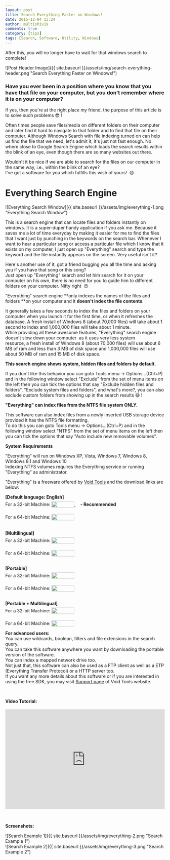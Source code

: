 ```yaml
---
layout: post
title: Search Everything Faster on Windows!
date: 2015-12-04 13:24
author: multishiv19
comments: true
category: [tips]
tags: [Search, Software, Utility, Windows]
---
```


After this, you will no longer have to wait for that windows search to complete!

![Post Header Image]({{ site.baseurl }}/assets/img/search-everything-header.png "Search Everything Faster on Windows!")
### Have you ever been in a position where you know that you have that file on your computer, but you don't remember where it is on your computer?

If yes, then you're at the right place my friend, the purpose of this article is to solve such problems :sunglasses: !  

Often times people save files/media on different folders on their computer and later find it hard to navigate to that folder and to find that file on their computer. Although Windows Search with file indexing turned on can help us find the file that we need, let's admit it, it's just not fast enough. No where close to Google Search Engine which loads the search results within the blink of an eye, even though there are so many websites out there.

Wouldn't it be nice if we are able to search for the files on our computer in the same way, i.e., within the blink of an eye?  
I've got a software for you which fulfills this wish of yours!  :smile: 

# Everything Search Engine

![Everything Search Window]({{ site.baseurl }}/assets/img/everything-1.png "Everything Search Window")

This is a search engine that can locate files and folders instantly on windows. It is a super-duper handy application if you ask me. Because it saves me a lot of time everyday by making it easier for me to find the files that I want just by punching in the keywords on the search bar. Whenever I want to hear a particular song or access a particular file which I know that it exists on my computer, I just open up "Everything" search and type the keyword and the file instantly appears on the screen. Very useful isn't it?

Here's another use of it, got a friend bugging you all the time and asking you if you have that song or this song?  
Just open up "Everything" search and let him search for it on your computer on his own, there is no need for you to guide him to different folders on your computer. Nifty right  :wink: 

"Everything" search engine **only indexes the names of the files and folders **on your computer and it **doesn't index the file contents**.

It generally takes a few seconds to index the files and folders on your computer when you launch it for the first time, or when it refreshes the database. A fresh install of Windows 8 (about 70,000 files) will take about 1 second to index and 1,000,000 files will take about 1 minute.  
While providing all these awesome features, "Everything" search engine doesn't slow down your computer  as it uses very less system resource, a fresh install of Windows 8 (about 70,000 files) will use about 6 MB of ram and less than 3 MB of disk space and 1,000,000 files will use about 50 MB of ram and 15 MB of disk space. 

**This search engine shows system, hidden files and folders by default.**  

If you don't like this behavior you can goto Tools menu -> Options...(Ctrl+P)  
and in the following window select "Exclude" from the set of menu items on the left then you can tick the options that say "Exclude hidden files and folders", "Exclude system files and folders", and what's more?, you can also exclude custom folders from showing up in the search results :smile: !

**"Everything" can index files from the NTFS file system ONLY.**  

This software can also index files from a newly inserted USB storage device provided it has the NTFS file formatting.  
To do this you can goto Tools menu -> Options...(Ctrl+P) and in the following window select "NTFS" from the set of menu items on the left then you can tick the options that say "Auto include new removable volumes".

**System Requirements**

"Everything" will run on Windows XP, Vista, Windows 7, Windows 8, Windows 8.1 and Windows 10  
Indexing NTFS volumes requires the Everything service or running "Everything" as administrator.

"Everything" is a freeware offered by [Void Tools](http://www.voidtools.com/) and the download links are below:

<p><strong>[Default language: English]</strong>
    <br /> For a 32-bit Machine:
    <a target="_blank" href="http://www.voidtools.com/Everything-1.3.4.686.x86-Setup.exe">
        <img height="20" width="72" style="position:relative;top:5px" src="{{ site.baseurl }}/assets/img/everything-download.png" />
    </a>    <strong>- Recommended</strong>
    <a target="_blank" href="http://www.voidtools.com/Everything-1.3.4.686.x86-Setup.exe">
        <br /> </a>
    <br /> For a 64-bit Machine:
    <a target="_blank" href="http://www.voidtools.com/Everything-1.3.4.686.x64-Setup.exe">
        <img height="20" width="72" style="position:relative;top:5px" src="{{ site.baseurl }}/assets/img/everything-download.png" />
    </a>
    <br />
    <br />
    <br /> <strong>[Multilingual]</strong>
    <br /> For a 32-bit Machine:
    <a target="_blank" href="http://www.voidtools.com/Everything-1.3.4.686.x86.Multilingual-Setup.exe"><img height="20" width="72" style="position:relative;top:5px" src="{{ site.baseurl }}/assets/img/everything-download.png" />
        <br /> </a>
    <br /> For a 64-bit Machine:
    <a target="_blank" href="http://www.voidtools.com/Everything-1.3.4.686.x64.Multilingual-Setup.exe"><img height="20" width="72" style="position:relative;top:5px" src="{{ site.baseurl }}/assets/img/everything-download.png" />
        <br />
        <br /> </a>
</p>
<p><strong>[Portable]</strong>
    <br /> For a 32-bit Machine:
    <a target="_blank" href="http://www.voidtools.com/Everything-1.3.4.686.x86.zip"><img height="20" width="72" style="position:relative;top:5px" src="{{ site.baseurl }}/assets/img/everything-download.png" />
        <br /> </a>
    <br /> For a 64-bit Machine:
    <a target="_blank" href="http://www.voidtools.com/Everything-1.3.4.686.x64.zip"><img height="20" width="72" style="position:relative;top:5px" src="{{ site.baseurl }}/assets/img/everything-download.png" />
        <br />
        <br /> </a>
</p>
<p><strong>[Portable + Multilingual]</strong>
    <br /> For a 32-bit Machine:
    <a target="_blank" href="http://www.voidtools.com/Everything-1.3.4.686.x86.Multilingual.zip"><img height="20" width="72" style="position:relative;top:5px" src="{{ site.baseurl }}/assets/img/everything-download.png" />
        <br /> </a>
    <br /> For a 64-bit Machine:
    <a target="_blank" href="http://www.voidtools.com/Everything-1.3.4.686.x64.Multilingual.zip"><img height="20" width="72" style="position:relative;top:5px" src="{{ site.baseurl }}/assets/img/everything-download.png" /></a>
</p>
<p><strong>For advanced users:</strong>
    <br /> You can use wildcards, boolean, filters and file extensions in the search query.
    <br /> You can take this software anywhere you want by downloading the portable version of the software.
    <br /> You can index a mapped network drive too.
    <br /> Not just that, this software can also be used as a FTP client as well as a ETP (Everything Transfer Protocol) or a HTTP server too.
    <br /> If you want any more details about this software or if you are interested in using the free SDK, you may visit <a target="_blank" href="http://www.voidtools.com/support/everything/">Support page</a> of Void Tools website.</p>
<p>&nbsp;</p>
<p><strong>Video Tutorial:<br /> <br /> <iframe src="https://www.youtube.com/embed/sdcNIRvSW58" width="100%" height="315" frameborder="0" allowfullscreen="allowfullscreen"></iframe> </strong></p>
<p>&nbsp;</p>
<p><strong>Screenshots:</strong></p>

![Search Example 1]({{ site.baseurl }}/assets/img/everything-2.png "Search Example 1")
<br/>
![Search Example 2]({{ site.baseurl }}/assets/img/everything-3.png "Search Example 2")
